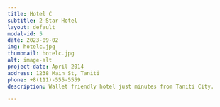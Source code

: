 ```yaml
---
title: Hotel C
subtitle: 2-Star Hotel
layout: default
modal-id: 5
date: 2023-09-02
img: hotelc.jpg
thumbnail: hotelc.jpg
alt: image-alt
project-date: April 2014
address: 1238 Main St, Taniti
phone: +8(111)-555-5559
description: Wallet friendly hotel just minutes from Taniti City.

---
```

